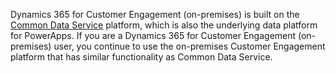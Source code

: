 Dynamics 365 for Customer Engagement (on-premises) is built on the [Common Data Service](https://docs.microsoft.com/powerapps/maker/common-data-service/data-platform-intro
) platform, which is also the underlying data platform for PowerApps. If you are a Dynamics 365 for Customer Engagement (on-premises) user, you continue to use the on-premises Customer Engagement platform that has similar functionality as Common Data Service.
